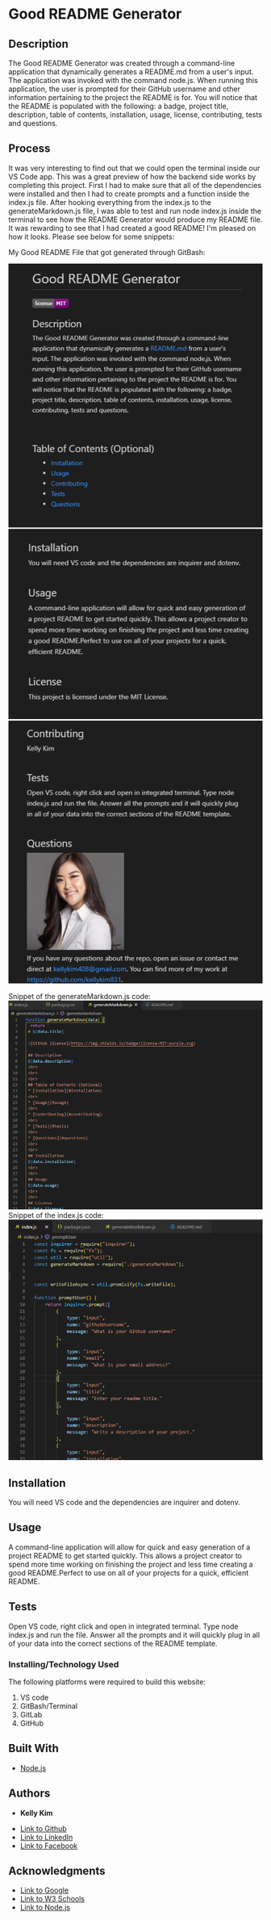 
 # Good README Generator
 ## Description 
 The Good README Generator was created through a command-line application that dynamically generates a README.md from a user's input. The application was invoked with the command node.js. When running this application, the user is prompted for their GitHub username and other information pertaining to the project the README is for. You will notice that the README is populated with the following: a badge, project title, description, table of contents, installation, usage, license, contributing, tests and questions.
 
## Process
 It was very interesting to find out that we could open the terminal inside our VS Code app. This was a great preview of how the backend side works by completing this project. First I had to make sure that all of the dependencies were installed and then I had to create prompts and a function inside the index.js file. After hooking everything from the index.js to the generateMarkdown.js file, I was able to test and run node index.js inside the terminal to see how the README Generator would produce my README file. It was rewarding to see that I had created a good README! I'm pleased on how it looks. Please see below for some snippets:


 My Good README File that got generated through GitBash:

 ![image](newreadme1.png)
 ![image](readme2.png)
 ![image](readme3.png)
 

 Snippet of the generateMarkdown.js code:
 ![image](codesnippet1.png)
 Snippet of the index.js code:
 ![image](codesnippet2.png)

 ## Installation
 You will need VS code and the dependencies are inquirer and dotenv.
 
 ## Usage 
 A command-line application will allow for quick and easy generation of a project README to get started quickly. This allows a project creator to spend more time working on finishing the project and less time creating a good README.Perfect to use on all of your projects for a quick, efficient README.

 ## Tests
 Open VS code, right click and open in integrated terminal. Type node index.js and run the file. Answer all the prompts and it will quickly plug in all of your data into the correct sections of the README template. 
 

### Installing/Technology Used

The following platforms were required to build this website:

1) VS code
2) GitBash/Terminal
3) GitLab
4) GitHub

## Built With

* [Node.js](https://nodejs.dev/learn/the-package-json-guide)

 ## Authors

* **Kelly Kim** 

- [Link to Github](https://github.com/kellykim831)
- [Link to LinkedIn](https://www.linkedin.com/in/realtorkellykim/)
- [Link to Facebook](https://www.facebook.com/kimkelz)

## Acknowledgments

* [Link to Google](https://www.google.com)
* [Link to W3 Schools](https://www.w3schools.com)
* [Link to Node.js](https://nodejs.org/en/)


